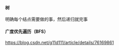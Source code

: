 #### 树

明确每个结点需要做的事，然后递归就完事



#### 广度优先遍历（BFS）

https://blog.csdn.net/g11d111/article/details/76169861